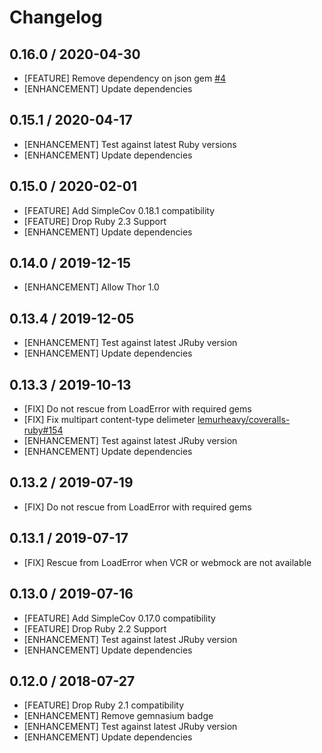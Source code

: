 # Changelog

## 0.16.0 / 2020-04-30

* [FEATURE] Remove dependency on json gem [#4](https://github.com/tagliala/coveralls-ruby-reborn/pull/4)
* [ENHANCEMENT] Update dependencies

## 0.15.1 / 2020-04-17

* [ENHANCEMENT] Test against latest Ruby versions
* [ENHANCEMENT] Update dependencies

## 0.15.0 / 2020-02-01

* [FEATURE] Add SimpleCov 0.18.1 compatibility
* [FEATURE] Drop Ruby 2.3 Support
* [ENHANCEMENT] Update dependencies

## 0.14.0 / 2019-12-15

* [ENHANCEMENT] Allow Thor 1.0

## 0.13.4 / 2019-12-05

* [ENHANCEMENT] Test against latest JRuby version
* [ENHANCEMENT] Update dependencies

## 0.13.3 / 2019-10-13

* [FIX] Do not rescue from LoadError with required gems
* [FIX] Fix multipart content-type delimeter [lemurheavy/coveralls-ruby#154](https://github.com/lemurheavy/coveralls-ruby/pull/154)
* [ENHANCEMENT] Test against latest JRuby version
* [ENHANCEMENT] Update dependencies

## 0.13.2 / 2019-07-19

* [FIX] Do not rescue from LoadError with required gems

## 0.13.1 / 2019-07-17

* [FIX] Rescue from LoadError when VCR or webmock are not available

## 0.13.0 / 2019-07-16

* [FEATURE] Add SimpleCov 0.17.0 compatibility
* [FEATURE] Drop Ruby 2.2 Support
* [ENHANCEMENT] Test against latest JRuby version
* [ENHANCEMENT] Update dependencies

## 0.12.0 / 2018-07-27

* [FEATURE] Drop Ruby 2.1 compatibility
* [ENHANCEMENT] Remove gemnasium badge
* [ENHANCEMENT] Test against latest JRuby version
* [ENHANCEMENT] Update dependencies
